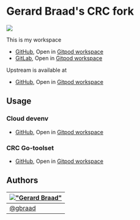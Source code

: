 Gerard Braad's CRC fork
=======================

[![](https://avatars.githubusercontent.com/u/46589369?s=120)](https://github.com/gbraad-redhat/crc/)

This is my workspace

  * [GitHub](https://github.com/gbraad-redhat/crc),
    Open in [Gitpod workspace](https://gitpod.io/#https://github.com/gbraad-redhat/crc)
  * [GitLab](https://gitlab.com/gbraad-redhat/crc),
    Open in [Gitpod workspace](https://gitpod.io/#https://gitlab.com/gbraad-redhat/crc)

Upstream is available at

  * [GitHub](https://github.com/crc-org/crc),
    Open in [Gitpod workspace](https://gitpod.io/#https://github.com/crc-org/crc)


Usage
-----

### Cloud devenv

  * [GitHub](https://github.com/gbraad-redhat/crc/tree/devenv),
    Open in [Gitpod workspace](https://gitpod.io/#https://github.com/gbraad-redhat/crc/tree/devenv)


### CRC Go-toolset

  * [GitHub](https://github.com/gbraad-redhat/crc-gotoolset),
    Open in [Gitpod workspace](https://gitpod.io/#https://github.com/gbraad-redhat/crc-gotoolset)


Authors
-------

| [!["Gerard Braad"](http://gravatar.com/avatar/e466994eea3c2a1672564e45aca844d0.png?s=60)](http://gbraad.nl "Gerard Braad <me@gbraad.nl>") |
|---|
| [@gbraad](https://gbraad.nl/social/)  |

